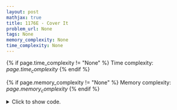 ```yaml
---
layout: post
mathjax: true
title: 1176E - Cover It
problem_url: None
tags: None
memory_complexity: None
time_complexity: None
---
```




{% if page.time_complexity != "None" %}
Time complexity: ${{ page.time_complexity }}$
{% endif %}

{% if page.memory_complexity != "None" %}
Memory complexity: ${{ page.memory_complexity }}$
{% endif %}

<details>
<summary>
<p style="display:inline">Click to show code.</p>
</summary>
```cpp
{% raw %}
using namespace std;
using ll = long long;
using ii = pair<int, int>;
using vi = vector<int>;
int const NMAX = 2e5 + 11;
int n, m;
vi g[NMAX], parity[2];
void bfs(int src)
{
    vi visited(n + 1, false), dist(n + 1, 0);
    queue<int> frontier;
    visited[src] = true;
    frontier.push(src);
    dist[src] = 0;
    parity[0].push_back(src);
    while (not frontier.empty())
    {
        auto u = frontier.front();
        frontier.pop();
        for (auto v : g[u])
        {
            if (not visited[v])
            {
                dist[v] = dist[u] + 1;
                parity[dist[v] % 2].push_back(v);
                visited[v] = true;
                frontier.push(v);
            }
        }
    }
}
int main(void)
{
    int t;
    cin >> t;
    while (t--)
    {
        cin >> n >> m;
        for (int i = 0; i <= n; ++i)
            g[i].clear();
        parity[0].clear(), parity[1].clear();
        for (int i = 0; i < m; ++i)
        {
            int u, v;
            cin >> u >> v;
            g[u].push_back(v);
            g[v].push_back(u);
        }
        bfs(1);
        int ix = 1;
        if ((int)parity[0].size() < (int)parity[1].size())
            ix = 0;
        cout << (int)parity[ix].size() << endl;
        for (auto u : parity[ix])
            cout << u << " ";
        cout << endl;
    }
    return 0;
}

{% endraw %}
```
</details>

